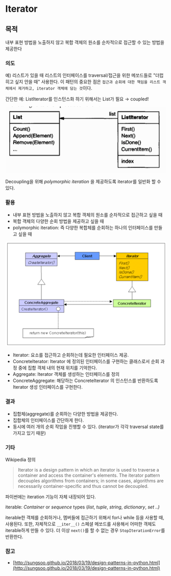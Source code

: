 # Iterator

## 목적

내부 표현 방법을 노출하지 않고 복합 객체의 원소를 순차적으로 접근할 수 있는 방법을 제공한다

### 의도

예) 리스트가 있을 때 리스트의 인터페이스를 traversal/접근을 위한 메쏘드들로 "더럽히고 싶지 안을 때" 사용한다. 이 패턴의 중요한 점은 `접근과 순회에 대한 책임을 리스트 객체에서 제거하고, iterator 객체에 담는 것`이다.

간단한 예: ListIterator를 인스턴스화 하기 위해서는 List가 필요 → coupled!

![](images/iterator1.png)

Decoupling을 위해 *polymorphic iteration* 을 제공하도록 iterator를 일반화 할 수 있다.

### 활용

- 내부 표현 방법을 노출하지 않고 복합 객체의 원소를 순차적으로 접근하고 싶을 때
- 복합 객체의 다양한 순회 방법을 제공하고 싶을 때
- polymorphic iteration: 즉 다양한 복합체를 순회하는 하나의 인터페이스를 만들고 싶을 때

![](images/iterator2.png)

- Iterator: 요소를 접근하고 순회하는데 필요한 인터페이스 제공.
- ConcreteIterator: Iterator 에 정의된 인터페이스를 구현하는 클래스로서 순회 과정 중에 집합 객체 내의 현재 위치를 기억한다.
- Aggregate: Iterator 객체를 생성하는 인터페이스를 정의
- ConcreteAggregate: 해당하는 ConcreteIterator 의 인스턴스를 반환하도록 Iterator 생성 인터페이스를 구현한다.

### 결과

- 집합체(aggregate)를 순회하는 다양한 방법을 제공한다.
- 집합체의 인터페이스를 간단하게 한다.
- 동시에 여러 개의 순회 작업을 진행할 수 있다. (iterator가 각각 traversal state를 가지고 있기 때문)

### 기타

Wikipedia 정의

> Iterator is a design pattern in which an iterator is used to traverse a container and access the container's elements. The iterator pattern decouples algorithms from containers; in some cases, algorithms are necessarily container-specific and thus cannot be decoupled.

파이썬에는 iteration 기능이 자체 내장되어 있다. 

iterable: *Container* or *sequence* types (*list*, *tuple*, *string*, *dictionary*, *set ..)*

iterable한 객체를 순회하거나, 멤버들에 접근하기 위해서 for나 while 등을 사용할 때, 사용된다. 또한, 자체적으로 `__iter__()` 스페셜 메쏘드를 사용해서 어떠한 객체도 iterable하게 만들 수 있다. 더 이상 `next()`를 할 수 없는 경우 `StopIterationError`를 반환한다.

### 참고

- [http://sungsoo.github.io/2018/03/19/design-patterns-in-python.html](http://sungsoo.github.io/2018/03/19/design-patterns-in-python.html)
